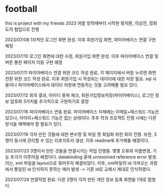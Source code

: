 # football
this is project with my friends
2023 여름 방학때부터 시작한 황지환, 이상진, 정휘도의 협업으로 진행

2023/07/08
1차적인 로그인 화면 완성. 이후 회원가입 화면, 파이어베이스 연결 구현 예정

2023/07/10
로그인 화면에 대한 수정, 회원가입 화면 완성. 이후 파이어베이스 연결 및 버튼 통한 페이지 이동 구현 예정

2023/07/11
파이어베이스 연결 위한 코드 작성 완료, 각 페이지에서 버튼 누르면 화면 전환 위한 코드 작성 완료.
이후 회원가입 시 작성되는 데이터에 대한 저장 필요. sql 사용이나 파이어베이스에서 데이터 저장에 연동하는 것을 고려해볼 필요 있다.

2023/07/12
회의 결과, 아이디 중복 체크, 회원가입정보저장(파이어베이스), 로그인 정보 암호화 3가지를 추가적으로 구현하기로 결정

2023/07/16
파이어베이스 연동 완료. 파이어베이스 자체에는 이메일+패스워드 기능은 있으나, 아이이+패스워드 기능은 없는 상태이다. 추후 학과 프로젝트 진행 시에는 다른 방식을 채택해야 할 필요가 있다.

2023/07/19
각자 만든 것들에 대한 변수명 및 파일 명 획일화 위한 회의 진행. 또한, 3명이 동시에 관리할 수 있는 리포지토리 생성. 이후 readme에 추가해둘 예정이다.

2023/07/23
3명이서 만든 것들을 연결시키는 작업 진행중. 몇몇 오류와 이름변경, 기능 추가가 이루어질 예정이다.
databinding 중에 unresolved reference error 발생. 이는, xml 파일을 layout으로 묶어주자 해결되었다.
이후, xml파일의 id 가져오는 과정에서 통일된 id 인식하지 못하는 에러 발생 -> 기존 id로 교체시 제대로 인식하였다.

2023/07/24
연결작업 완료. 다른 2명이 각자 만든 개인 정보 등록 화면을 1개로 합쳤다.
